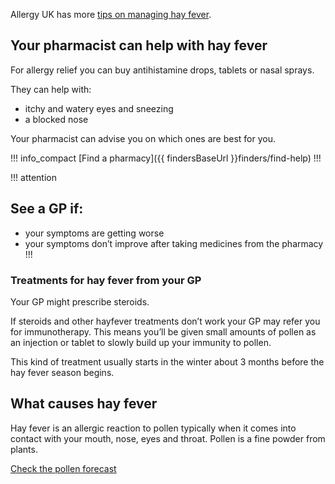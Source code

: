 Allergy UK has more [tips on managing hay fever](http://www.allergyuk.org/hayfever-and-allergic-rhinitis/hay-fever-and-allergic-rhinitis).

## Your pharmacist can help with hay fever

For allergy relief you can buy antihistamine drops, tablets or nasal sprays.

They can help with:

- itchy and watery eyes and sneezing
- a blocked nose

Your pharmacist can advise you on which ones are best for you.

!!! info_compact
[Find a pharmacy]({{ findersBaseUrl }}finders/find-help)
!!!

!!! attention
## See a GP if:

- your symptoms are getting worse
- your symptoms don’t improve after taking medicines from the pharmacy
!!!

### Treatments for hay fever from your GP

Your GP might prescribe steroids.

If steroids and other hayfever treatments don’t work your GP may refer you for
immunotherapy. This means you’ll be given small amounts of pollen as an injection
or tablet to slowly build up your immunity to pollen.

This kind of treatment usually starts in the winter about 3 months before the
hay fever season begins.

## What causes hay fever

Hay fever is an allergic reaction to pollen typically when it comes into contact
with your mouth, nose, eyes and throat. Pollen is a fine powder from plants.

[Check the pollen forecast](http://www.metoffice.gov.uk/health/public/pollen-forecast)
